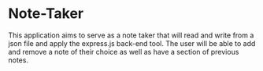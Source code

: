 # Note-Taker
This application aims to serve as a note taker that will read and write from a json file and apply the express.js back-end tool. The user will be able to add and remove a note of their choice as well as have a section of previous notes.
